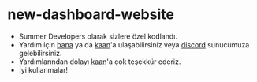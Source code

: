 # new-dashboard-website

   * Summer Developers olarak sizlere özel kodlandı.
   * Yardım için [bana](https://discord.com/users/703134119151796274) ya da [kaan](https://discord.com/users/943516383554191360)'a ulaşabilirsiniz veya [discord](https://discord.gg/developers) sunucumuza gelebilirsiniz.
   * Yardımlarından dolayı [kaan](https://discord.com/users/943516383554191360)'a çok teşekkür ederiz.
   * İyi kullanmalar!
